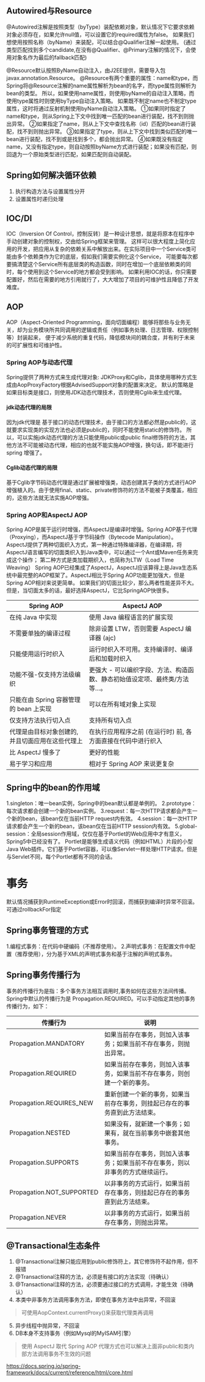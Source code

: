 ## Autowired与Resource
@Autowired注解是按照类型（byType）装配依赖对象，默认情况下它要求依赖对象必须存在，如果允许null值，可以设置它的required属性为false。
如果我们想使用按照名称（byName）来装配，可以结合@Qualifier注解一起使用。
(通过类型匹配找到多个candidate,在没有@Qualifier、@Primary注解的情况下，会使用对象名作为最后的fallback匹配)

@Resource默认按照ByName自动注入，由J2EE提供，需要导入包javax.annotation.Resource。
@Resource有两个重要的属性：name和type，而Spring将@Resource注解的name属性解析为bean的名字，而type属性则解析为bean的类型。
所以，如果使用name属性，则使用byName的自动注入策略，而使用type属性时则使用byType自动注入策略。
如果既不制定name也不制定type属性，这时将通过反射机制使用byName自动注入策略。
①如果同时指定了name和type，则从Spring上下文中找到唯一匹配的bean进行装配，找不到则抛出异常。
②如果指定了name，则从上下文中查找名称（id）匹配的bean进行装配，找不到则抛出异常。
③如果指定了type，则从上下文中找到类似匹配的唯一bean进行装配，找不到或是找到多个，都会抛出异常。
④如果既没有指定name，又没有指定type，则自动按照byName方式进行装配；如果没有匹配，则回退为一个原始类型进行匹配，如果匹配则自动装配。

## Spring如何解决循环依赖
1. 执行构造方法与设置属性分开
2. 设置属性时递归处理

## IOC/DI
IOC（Inversion Of Control，控制反转）是一种设计思想，就是将原本在程序中手动创建对象的控制权，交由给Spring框架来管理。
这样可以很大程度上简化应用的开发，把应用从复杂的依赖关系中解放出来。在实际项目中一个Service类可能由多个依赖类作为它的底层，假如我们需要实例化这个Service，
可能要每次都要搞清楚这个Service所有底层类的构造函数，同时在增加一个底层依赖类的同时，每个使用到这个Service的地方都会受到影响。
如果利用IOC的话，你只需要配置好，然后在需要的地方引用就行了，大大增加了项目的可维护性且降低了开发难度。

## AOP
AOP（Aspect-Oriented Programming，面向切面编程）能够将那些与业务无关，却为业务模块所共同调用的逻辑或责任（例如事务处理、日志管理、权限控制等）封装起来，
便于减少系统的重复代码，降低模块间的耦合度，并有利于未来的可扩展性和可维护性。
### Spring AOP与动态代理
Spring提供了两种方式来生成代理对象: JDKProxy和Cglib，具体使用哪种方式生成由AopProxyFactory根据AdvisedSupport对象的配置来决定。
默认的策略是如果目标类是接口，则使用JDK动态代理技术，否则使用Cglib来生成代理。
#### jdk动态代理的局限
因为jdk代理是 基于接口的动态代理技术，由于接口的方法都必然是public的，这就要求实现类的实现方法也必须是public的，同时不能使用static的修饰符。
所以，可以实施jdk动态代理的方法只能使用public或public final修饰符的方法，其他方法不可能被动态代理，相应的也就不能实施AOP增强，换句话，即不能进行spring 增强了。
#### Cglib动态代理的局限
基于Cglib字节码动态代理是通过扩展被增强类，动态创建其子类的方式进行AOP增强植入的。由于使用final、static、private修饰符的方法不能被子类覆盖，相应的，这些方法就无法实施AOP增强。

### Spring AOP和AspectJ AOP
Spring AOP是属于运行时增强，而AspectJ是编译时增强。Spring AOP基于代理（Proxying），而AspectJ基于字节码操作（Bytecode Manipulation）。
AspectJ提供了两种切面织入方式，第一种通过特殊编译器，在编译期，将AspectJ语言编写的切面类织入到Java类中，可以通过一个Ant或Maven任务来完成这个操作；
第二种方式是类加载期织入，也简称为LTW（Load Time Weaving）
Spring AOP已经集成了AspectJ，AspectJ应该算得上是Java生态系统中最完整的AOP框架了。AspectJ相比于Spring AOP功能更加强大，但是Spring AOP相对来说更简单。
如果我们的切面比较少，那么两者性能差异不大。但是，当切面太多的话，最好选择AspectJ，它比SpringAOP快很多。

| Spring AOP | AspectJ AOP |
| ---- | ---- |
| 在纯 Java 中实现 | 使用 Java 编程语言的扩展实现 |
| 不需要单独的编译过程 | 除非设置 LTW，否则需要 AspectJ 编译器 (ajc) |
| 只能使用运行时织入 | 运行时织入不可用。支持编译时、编译后和加载时织入 |
| 功能不强-仅支持方法级编织 | 更强大 - 可以编织字段、方法、构造函数、静态初始值设定项、最终类/方法等…。 |
| 只能在由 Spring 容器管理的 bean 上实现 | 可以在所有域对象上实现 |
| 仅支持方法执行切入点 | 支持所有切入点 |
| 代理是由目标对象创建的, 并且切面应用在这些代理上 | 在执行应用程序之前 (在运行时) 前, 各方面直接在代码中进行织入 |
| 比 AspectJ 慢多了 | 更好的性能 |
| 易于学习和应用 | 相对于 Spring AOP 来说更复杂 |

## Spring中的bean的作用域
1.singleton：唯一bean实例，Spring中的bean默认都是单例的。
2.prototype：每次请求都会创建一个新的bean实例。
3.request：每一次HTTP请求都会产生一个新的bean，该bean仅在当前HTTP request内有效。
4.session：每一次HTTP请求都会产生一个新的bean，该bean仅在当前HTTP session内有效。
5.global-session：全局session作用域，仅仅在基于Portlet的Web应用中才有意义，Spring5中已经没有了。
Portlet是能够生成语义代码（例如HTML）片段的小型Java Web插件。它们基于Portlet容器，可以像Servlet一样处理HTTP请求。但是与Servlet不同，每个Portlet都有不同的会话。

# 事务
默认情况捕获到RuntimeException或Error时回滚，而捕获到编译时异常不回滚。可通过rollbackFor指定
## Spring事务管理的方式
1.编程式事务：在代码中硬编码（不推荐使用）。
2.声明式事务：在配置文件中配置（推荐使用），分为基于XML的声明式事务和基于注解的声明式事务。
## Spring事务传播行为
事务的传播行为是指：多个事务方法相互调用时,事务如何在这些方法间传播。Spring中默认的传播行为是 Propagation.REQUIRED。可以手动指定其他的事务传播行为，如下：

| 传播行为 | 说明 |
| ---- | ---- |
| Propagation.MANDATORY | 如果当前存在事务，则加入该事务；如果当前不存在事务，则抛出异常。 |
| Propagation.REQUIRED | 如果当前存在事务，则加入该事务，如果当前不存在事务，则创建一个新的事务。 |
| Propagation.REQUIRES_NEW | 重新创建一个新的事务，如果当前存在事务，则挂起已存在的事务直到此方法结束。 |
| Propagation.NESTED | 如果没有，就新建一个事务；如果有，就在当前事务中嵌套其他事务。 |
| Propagation.SUPPORTS | 如果当前存在事务，则加入该事务；如果当前不存在事务，则以非事务的方式继续运行。 |
| Propagation.NOT_SUPPORTED |  以非事务的方式运行，如果当前存在事务，则挂起已存在的事务直到此方法结束。 |
| Propagation.NEVER | 以非事务的方式运行，如果当前存在事务，则抛出异常。 |

## @Transactional生态条件
1. @Transactional注解只能应用到public修饰符上，其它修饰符不起作用，但不报错
2. @Transactional注释的方法，必须是有接口的方法实现（待确认）
3. @Transactional注释的方法，必须要通过接口的方式调用，才能生效（待确认）
4. 本类中非事务方法调用事务方法，即使在事务方法中出异常，不回滚
> 可使用AopContext.currentProxy()来获取代理类再调用
5. 异步线程中抛异常，不回滚
6. DB本身不支持事务（例如Mysql的MyISAM引擎）
> 使用 AspectJ 取代 Spring AOP 代理方式也可以解决上面非public和类内部方法调用事务不生效的问题

https://docs.spring.io/spring-framework/docs/current/reference/html/core.html
